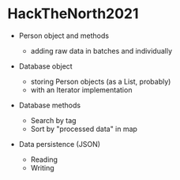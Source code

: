 # HackTheNorth2021

- Person object and methods
    - adding raw data in batches and individually

- Database object
    - storing Person objects (as a List, probably)
    - with an Iterator implementation
  
- Database methods
    - Search by tag
    - Sort by "processed data" in map
    
- Data persistence (JSON)
    - Reading
    - Writing